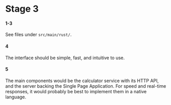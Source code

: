 # Stage 3

#### 1-3
See files under `src/main/rust/`.

#### 4
The interface should be simple, fast, and intuitive to use.

#### 5
The main components would be the calculator service with its HTTP API, and the server backing the Single Page Application.
For speed and real-time responses, it would probably be best to implement them in a native language.
